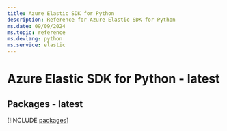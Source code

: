 ```yaml
---
title: Azure Elastic SDK for Python
description: Reference for Azure Elastic SDK for Python
ms.date: 09/09/2024
ms.topic: reference
ms.devlang: python
ms.service: elastic
---
```

# Azure Elastic SDK for Python - latest
## Packages - latest
[!INCLUDE [packages](elastic-index.md)]